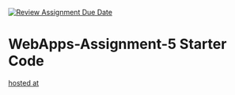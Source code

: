 [![Review Assignment Due Date](https://classroom.github.com/assets/deadline-readme-button-24ddc0f5d75046c5622901739e7c5dd533143b0c8e959d652212380cedb1ea36.svg)](https://classroom.github.com/a/5u0mb8O1)
# WebApps-Assignment-5 Starter Code
[hosted at](https://44-563-web-apps-s24.github.io/44563-webapps-s24-assignment5-spraneeth28/drinks.html)